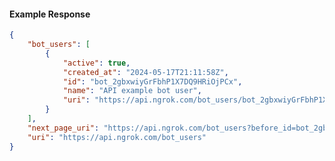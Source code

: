 <!-- Code generated for API Clients. DO NOT EDIT. -->

#### Example Response

```json
{
	"bot_users": [
		{
			"active": true,
			"created_at": "2024-05-17T21:11:58Z",
			"id": "bot_2gbxwiyGrFbhP1X7DQ9HRiOjPCx",
			"name": "API example bot user",
			"uri": "https://api.ngrok.com/bot_users/bot_2gbxwiyGrFbhP1X7DQ9HRiOjPCx"
		}
	],
	"next_page_uri": "https://api.ngrok.com/bot_users?before_id=bot_2gbxwiyGrFbhP1X7DQ9HRiOjPCx&limit=1",
	"uri": "https://api.ngrok.com/bot_users"
}
```
